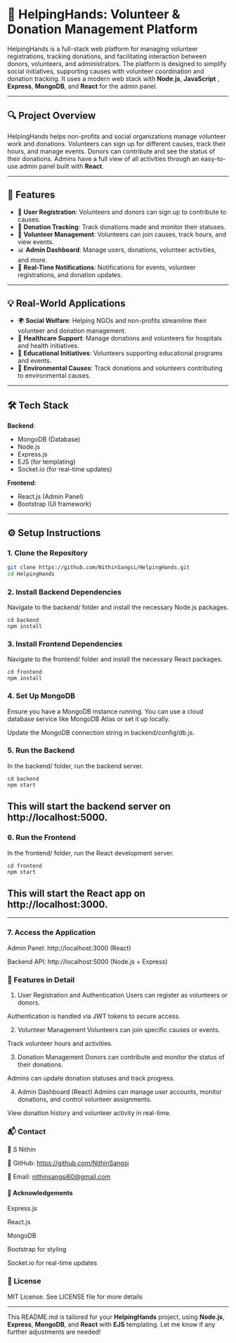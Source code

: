 # 🤝 HelpingHands: Volunteer & Donation Management Platform

HelpingHands is a full-stack web platform for managing volunteer registrations, tracking donations, and facilitating interaction between donors, volunteers, and administrators. The platform is designed to simplify social initiatives, supporting causes with volunteer coordination and donation tracking. It uses a modern web stack with **Node.js**, **JavaScript** , **Express**, **MongoDB**, and **React** for the admin panel.

---

## 🔍 Project Overview

HelpingHands helps non-profits and social organizations manage volunteer work and donations. Volunteers can sign up for different causes, track their hours, and manage events. Donors can contribute and see the status of their donations. Admins have a full view of all activities through an easy-to-use admin panel built with **React**.

---

## 🎯 Features

- 🔑 **User Registration**: Volunteers and donors can sign up to contribute to causes.
- 💸 **Donation Tracking**: Track donations made and monitor their statuses.
- 📝 **Volunteer Management**: Volunteers can join causes, track hours, and view events.
- 📊 **Admin Dashboard**: Manage users, donations, volunteer activities, and more.
- 🔔 **Real-Time Notifications**: Notifications for events, volunteer registrations, and donation updates.

---

## 💡 Real-World Applications

- 🌍 **Social Welfare**: Helping NGOs and non-profits streamline their volunteer and donation management.
- 🏥 **Healthcare Support**: Manage donations and volunteers for hospitals and health initiatives.
- 🏫 **Educational Initiatives**: Volunteers supporting educational programs and events.
- 🌱 **Environmental Causes**: Track donations and volunteers contributing to environmental causes.

---

## 🛠️ Tech Stack

**Backend**:
- MongoDB (Database)
- Node.js
- Express.js
- EJS (for templating)
- Socket.io (for real-time updates)

**Frontend**:
- React.js (Admin Panel)
- Bootstrap (UI framework)

---

## ⚙️ Setup Instructions

### 1. Clone the Repository

```bash
git clone https://github.com/NithinSangsi/HelpingHands.git
cd HelpingHands
```

### 2. Install Backend Dependencies
Navigate to the backend/ folder and install the necessary Node.js packages.<br>
```
cd backend
npm install
```
### 3. Install Frontend Dependencies
Navigate to the frontend/ folder and install the necessary React packages.<br>
```
cd frontend
npm install
```
### 4. Set Up MongoDB
Ensure you have a MongoDB instance running. You can use a cloud database service like MongoDB Atlas or set it up locally.<br>

Update the MongoDB connection string in backend/config/db.js.<br>

### 5. Run the Backend
In the backend/ folder, run the backend server.
```
cd backend
npm start
```
##  This will start the backend server on http://localhost:5000.<br>

### 6. Run the Frontend
In the frontend/ folder, run the React development server.<br>
```
cd frontend
npm start
```
## This will start the React app on http://localhost:3000.

---

### 7. Access the Application
Admin Panel: http://localhost:3000 (React)

Backend API: http://localhost:5000 (Node.js + Express)

### 🚀 Features in Detail
1. User Registration and Authentication
Users can register as volunteers or donors.

Authentication is handled via JWT tokens to secure access.

2. Volunteer Management
Volunteers can join specific causes or events.

Track volunteer hours and activities.

3. Donation Management
Donors can contribute and monitor the status of their donations.

Admins can update donation statuses and track progress.

4. Admin Dashboard (React)
Admins can manage user accounts, monitor donations, and control volunteer assignments.

View donation history and volunteer activity in real-time.

### 📬 Contact
👤 S Nithin

🔗 GitHub: https://github.com/NithinSangsi

📧 Email: nithinsangsi60@gmail.com

#### 🙏 Acknowledgements
Express.js

React.js

MongoDB

Bootstrap for styling

Socket.io for real-time updates

### 🚀 License
MIT License. See LICENSE file for more details


---

This README.md is tailored for your **HelpingHands** project, using **Node.js**, **Express**, **MongoDB**, and **React** with **EJS** templating. Let me know if any further adjustments are needed!





